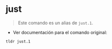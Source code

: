 # just

> Este comando es un alias de `just.1`.

- Ver documentación para el comando original:

`tldr just.1`
